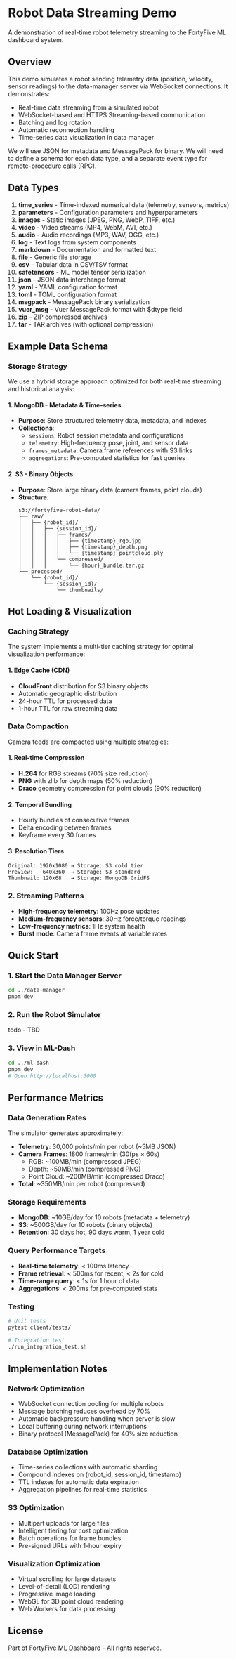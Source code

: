 # Robot Data Streaming Demo

A demonstration of real-time robot telemetry streaming to the FortyFive ML dashboard system.

## Overview

This demo simulates a robot sending telemetry data (position, velocity, sensor readings) to the data-manager server via
WebSocket connections. It demonstrates:

- Real-time data streaming from a simulated robot
- WebSocket-based and HTTPS Streaming-based communication
- Batching and log rotation
- Automatic reconnection handling
- Time-series data visualization in data manager

We will use JSON for metadata and MessagePack for binary. We will need to define a schema for
each data type, and a separate event type for remote-procedure calls (RPC). 

## Data Types
1. **time_series** - Time-indexed numerical data (telemetry, sensors, metrics)
2. **parameters** - Configuration parameters and hyperparameters
3. **images** - Static images (JPEG, PNG, WebP, TIFF, etc.)
4. **video** - Video streams (MP4, WebM, AVI, etc.)
5. **audio** - Audio recordings (MP3, WAV, OGG, etc.)
6. **log** - Text logs from system components
7. **markdown** - Documentation and formatted text
8. **file** - Generic file storage
9. **csv** - Tabular data in CSV/TSV format
10. **safetensors** - ML model tensor serialization
11. **json** - JSON data interchange format
12. **yaml** - YAML configuration format
13. **toml** - TOML configuration format
14. **msgpack** - MessagePack binary serialization
15. **vuer_msg** - Vuer MessagePack format with $dtype field
16. **zip** - ZIP compressed archives
17. **tar** - TAR archives (with optional compression)

## Example Data Schema

### Storage Strategy

We use a hybrid storage approach optimized for both real-time streaming and historical analysis:

#### 1. MongoDB - Metadata & Time-series

- **Purpose**: Store structured telemetry data, metadata, and indexes
- **Collections**:
    - `sessions`: Robot session metadata and configurations
    - `telemetry`: High-frequency pose, joint, and sensor data
    - `frames_metadata`: Camera frame references with S3 links
    - `aggregations`: Pre-computed statistics for fast queries

#### 2. S3 - Binary Objects

- **Purpose**: Store large binary data (camera frames, point clouds)
- **Structure**:
  ```
  s3://fortyfive-robot-data/
  ├── raw/
  │   ├── {robot_id}/
  │   │   ├── {session_id}/
  │   │   │   ├── frames/
  │   │   │   │   ├── {timestamp}_rgb.jpg
  │   │   │   │   ├── {timestamp}_depth.png
  │   │   │   │   └── {timestamp}_pointcloud.ply
  │   │   │   └── compressed/
  │   │   │       └── {hour}_bundle.tar.gz
  └── processed/
      └── {robot_id}/
          └── {session_id}/
              └── thumbnails/
  ```

## Hot Loading & Visualization

### Caching Strategy

The system implements a multi-tier caching strategy for optimal visualization performance:

#### 1. Edge Cache (CDN)

- **CloudFront** distribution for S3 binary objects
- Automatic geographic distribution
- 24-hour TTL for processed data
- 1-hour TTL for raw streaming data

### Data Compaction

Camera feeds are compacted using multiple strategies:

#### 1. Real-time Compression

- **H.264** for RGB streams (70% size reduction)
- **PNG** with zlib for depth maps (50% reduction)
- **Draco** geometry compression for point clouds (90% reduction)

#### 2. Temporal Bundling

- Hourly bundles of consecutive frames
- Delta encoding between frames
- Keyframe every 30 frames

#### 3. Resolution Tiers

```
Original: 1920x1080 → Storage: S3 cold tier
Preview:   640x360  → Storage: S3 standard
Thumbnail: 120x68   → Storage: MongoDB GridFS
```

### 2. Streaming Patterns

- **High-frequency telemetry**: 100Hz pose updates
- **Medium-frequency sensors**: 30Hz force/torque readings
- **Low-frequency metrics**: 1Hz system health
- **Burst mode**: Camera frame events at variable rates

## Quick Start

### 1. Start the Data Manager Server

```bash
cd ../data-manager
pnpm dev
```

### 2. Run the Robot Simulator

todo - TBD

### 3. View in ML-Dash

```bash
cd ../ml-dash
pnpm dev
# Open http://localhost:3000
```

## Performance Metrics

### Data Generation Rates

The simulator generates approximately:

- **Telemetry**: 30,000 points/min per robot (~5MB JSON)
- **Camera Frames**: 1800 frames/min (30fps × 60s)
    - RGB: ~100MB/min (compressed JPEG)
    - Depth: ~50MB/min (compressed PNG)
    - Point Cloud: ~200MB/min (compressed Draco)
- **Total**: ~350MB/min per robot (compressed)

### Storage Requirements

- **MongoDB**: ~10GB/day for 10 robots (metadata + telemetry)
- **S3**: ~500GB/day for 10 robots (binary objects)
- **Retention**: 30 days hot, 90 days warm, 1 year cold

### Query Performance Targets

- **Real-time telemetry**: < 100ms latency
- **Frame retrieval**: < 500ms for recent, < 2s for cold
- **Time-range query**: < 1s for 1 hour of data
- **Aggregations**: < 200ms for pre-computed stats

### Testing

```bash
# Unit tests
pytest client/tests/

# Integration test
./run_integration_test.sh
```

## Implementation Notes

### Network Optimization

- WebSocket connection pooling for multiple robots
- Message batching reduces overhead by 70%
- Automatic backpressure handling when server is slow
- Local buffering during network interruptions
- Binary protocol (MessagePack) for 40% size reduction

### Database Optimization

- Time-series collections with automatic sharding
- Compound indexes on (robot_id, session_id, timestamp)
- TTL indexes for automatic data expiration
- Aggregation pipelines for real-time statistics

### S3 Optimization

- Multipart uploads for large files
- Intelligent tiering for cost optimization
- Batch operations for frame bundles
- Pre-signed URLs with 1-hour expiry

### Visualization Optimization

- Virtual scrolling for large datasets
- Level-of-detail (LOD) rendering
- Progressive image loading
- WebGL for 3D point cloud rendering
- Web Workers for data processing

## License

Part of FortyFive ML Dashboard - All rights reserved.